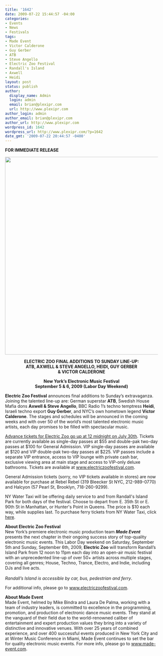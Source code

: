 ```yaml
---
title: '1642'
date: 2009-07-22 15:44:57 -04:00
categories:
- Events
- News
- Festivals
tags:
- Made Event
- Victor Calderone
- Guy Gerber
- ATB
- Steve Angello
- Electric Zoo Festival
- Randall's Island
- Axwell
- Heidi
layout: post
status: publish
author:
  display_name: Admin
  login: admin
  email: brian@plexipr.com
  url: http://www.plexipr.com
author_login: admin
author_email: brian@plexipr.com
author_url: http://www.plexipr.com
wordpress_id: 1642
wordpress_url: http://www.plexipr.com/?p=1642
date_gmt: '2009-07-22 20:44:57 -0400'
---
```


<p><strong>FOR IMMEDIATE RELEASE</strong></p>
<p style="text-align: center;"><strong><a href="http://www.electriczoofestival.com"><img class="aligncenter" title="Electric Zoo: New York Electronic Music Festival Lineup" src="http://electriczoofestival.com/images/EZNY_lineup.jpg" alt="" width="550" height="650" /></a></strong><strong> </strong></p>
<p style="text-align: center;"><strong>ELECTRIC ZOO FINAL ADDITIONS TO SUNDAY LINE-UP:<br />
ATB, AXWELL &amp; STEVE ANGELLO, HEIDI, GUY GERBER<br />
&amp; VICTOR CALDERONE</strong><br />
<strong></strong></p>
<p style="text-align: center;">
<p style="text-align: center;"><strong>New York’s Electronic Music Festival<br />
September 5 &amp; 6, 2009 (Labor Day Weekend)</strong></p>
<p><strong>Electric Zoo Festival</strong> announces final additions to Sunday’s extravaganza. Joining the talented line-up are: German superstar <strong>ATB</strong>, Swedish House Mafia dons <strong>Axwell &amp; Steve Angello</strong>, BBC Radio 1’s techno temptress <strong>Heidi</strong>, Israeli techno export <strong>Guy Gerber</strong>, and NYC’s own hometown legend <strong>Victor Calderone</strong>. The stages and schedules will be announced in the coming weeks and with over 50 of the world’s most talented electronic music artists, each day promises to be filled with spectacular music.</p>
<p><span style="text-decoration: underline;">Advance tickets for Electric Zoo go up at 12 midnight on July 30th</span>. Tickets are currently available as single-day passes at $55 and double-pak two-day passes at $100 for General Admission. VIP single-day passes are available at $120 and VIP double-pak two-day passes at $225. VIP passes include a separate VIP entrance, access to VIP lounge with private cash bar, exclusive viewing area at main stage and access to VIP-only deluxe bathrooms. Tickets are available at <a href="http://">www.electriczoofestival.com</a>.</p>
<p>General Admission tickets (sorry, no VIP tickets available in stores) are now available for purchase at Rebel Rebel (319 Bleecker St NYC, 212-989-0770) and Halcyon (57 Pearl St, Brooklyn, 718-260-9299).</p>
<p>NY Water Taxi will be offering daily service to and from Randall's Island Park for both days of the festival. Choose to depart from E. 35th St or E. 90th St in Manhattan, or Hunter's Point in Queens. The price is $10 each way, while supplies last. To purchase ferry tickets from NY Water Taxi, click <a href="https://www.hectkts.com/scripts/max/11000/maxweb.exe?ACTION=ORDER">here</a>.</p>
<p><strong>About Electric Zoo Festival</strong><br />
New York’s premiere electronic music production team <em><strong>Made Event</strong></em> presents the next chapter in their ongoing success story of top-quality electronic music events. This Labor Day weekend on Saturday, September 5th and Sunday, September 6th, 2009, <strong>Electric Zoo</strong> will transform Randall’s Island Park from 12 noon to 11pm each day into an open-air music festival with an unprecedented line-up of over 50+ artists across multiple stages, covering all genres; House, Techno, Trance, Electro, and Indie, including DJs and live acts.<br />
<em><br />
Randall’s Island is accessible by car, bus, pedestrian and ferry</em>.</p>
<p>For additional info, please go to <a href="http://">www.electriczoofestival.com</a>.</p>
<p><strong>About Made Event</strong><br />
Made Event, helmed by Mike Bindra and Laura De Palma, working with a team of industry leaders, is committed to excellence in the programming, promotion, and production of electronic dance music events. They stand at the vanguard of their field due to the world-renowned caliber of entertainment and expert production values they bring into a variety of distinctive and innovative venues. With over 25 years of combined experience, and over 400 successful events produced in New York City and at Winter Music Conference in Miami, Made Event continues to set the bar for quality electronic music events. For more info, please go to <a href="http://">www.made-event.com</a>.</p>
